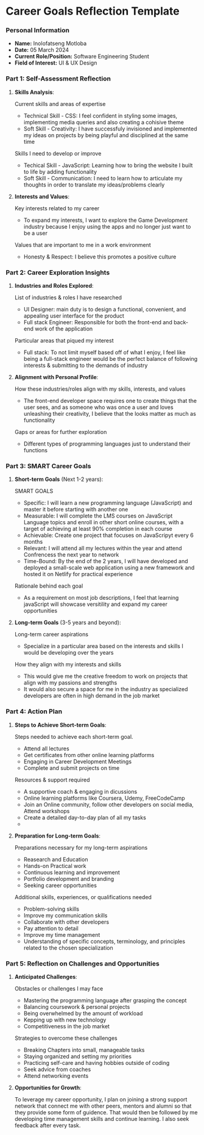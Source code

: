 
# Career Goals Reflection Template


### Personal Information

- **Name:** Inolofatseng Motloba
- **Date:** 05 March 2024
- **Current Role/Position:** Software Engineering Student
- **Field of Interest:** UI & UX Design

### Part 1: Self-Assessment Reflection

1. **Skills Analysis**:
   
   Current skills and areas of expertise
    - Technical Skill - CSS: I feel confident in styling some images, implementing media queries and also creating a cohisive theme
    - Soft Skill - Creativity: I have successfuly invisioned and implemented my ideas on projects by being playful and disciplined at the same time
      
   Skills I need to develop or improve
    - Techical Skill - JavaScript: Learning how to bring the website I  built to life by adding functionality
    - Soft Skill - Communication: I need to learn how to articulate my thoughts in order to translate my ideas/problems clearly

3. **Interests and Values**:
    
   Key interests related to my career
    - To expand my interests, I want to explore the Game Development industry because I enjoy using the apps and no longer just want to be a user
      
   Values that are important to me in a work environment
    - Honesty & Respect: I believe this promotes a positive culture

### Part 2: Career Exploration Insights

1. **Industries and Roles Explored**:
    
   List of industries & roles I have researched
    - UI Designer: main duty is to design a functional, convenient, and appealing user interface for the product
    - Full stack Engineer: Responsible for both the front-end and back-end work of the application
      
   Particular areas that piqued my interest
    - Full stack: To not limit myself based off of what I enjoy, I feel like being a full-stack engineer would be the perfect balance of following interests & submitting to the demands of industry
      
2. **Alignment with Personal Profile**:
    
   How these industries/roles align with my skills, interests, and values
    - The front-end developer space requires one to create things that the user sees, and as someone who was once a user and loves unleashing their creativity, I believe that the looks matter as much as functionality
      
   Gaps or areas for further exploration
    - Different types of programming languages just to understand their functions

### Part 3: SMART Career Goals

1. **Short-term Goals** (Next 1-2 years):
    
   SMART GOALS
    - Specific: I will learn a new programming language (JavaScript) and master it before starting with another one
    - Measurable: I will complete the LMS courses on JavaScript Language topics and enroll in other short online courses, with a target of achieving at least 90% completion in each course
    - Achievable: Create one project that focuses on JavaScripyt every 6 months
    - Relevant: I will attend all my lectures within the year and attend Confrencess the next year to network
    - Time-Bound: By the end of the 2 years, I will have developed and deployed a small-scale web application using a new framework and hosted it on Netlify for practical experience

   Rationale behind each goal
    - As a requirement on most job descriptions, I feel that learning javaScript will showcase versitility and expand my career opportunities
      
2. **Long-term Goals** (3-5 years and beyond):
    
   Long-term career aspirations
    - Specialize in a particular area based on the interests and skills I would be developing over the years
      
   How they align with my interests and skills
    - This would give me the creative freedom to work on projects that align with my passions and strengths
    - It would also secure a space for me in the industry as specialized developers are often in high demand in the job market

### Part 4: Action Plan

1. **Steps to Achieve Short-term Goals**:
    
   Steps needed to achieve each short-term goal.
    - Attend all lectures
    - Get certificates from other online learning platforms
    - Engaging in Career Development Meetings
    - Complete and submit projects on time
      
   Resources & support required
    - A supportive coach & engaging in dicussions
    - Online learning platforms like Coursera, Udemy, FreeCodeCamp
    - Join an Online community, follow other developers on social media, Attend workshops
    - Create a detailed day-to-day plan of all my tasks
    - 
2. **Preparation for Long-term Goals**:
    
   Preparations necessary for my long-term aspirations
    - Reasearch and Education
    - Hands-on Practical work
    - Continuous learning and improvement
    - Portfolio development and branding
    - Seeking career opportunities
      
   Additional skills, experiences, or qualifications needed
    - Problem-solving skills
    - Improve my communication skills
    - Collaborate with other developers
    - Pay attention to detail
    - Improve my time management
    - Understanding of specific concepts, terminology, and principles related to the chosen specialization

### Part 5: Reflection on Challenges and Opportunities

1. **Anticipated Challenges**:
    
    Obstacles or challenges I may face
    - Mastering the programming language after grasping the concept
    - Balancing coursework & personal projects
    - Being overwhelmed by the amount of workload
    - Kepping up with new technology
    - Competitiveness in the job market

   Strategies to overcome these challenges
    - Breaking Chapters into small, manageable tasks
    - Staying organized and setting my priorities
    - Practicing self-care and having hobbies outside of coding
    - Seek advice from coaches
    - Attend networking events
      
2. **Opportunities for Growth**:
    
    To leverage my career opportunity, I plan on joining a strong support network that connect me with other peers, mentors and alumni so that they provide some form of guidence.
    That would then be followed by me developing time management skills and continue learning. I also seek feedback after every task.


